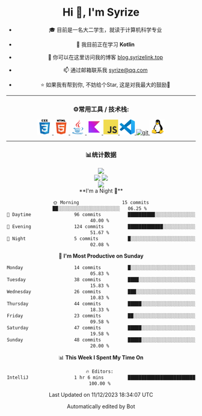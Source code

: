 <h1 align="center">Hi 👋, I'm Syrize</h1>

<div align="center">
  
- 🎓 目前是一名大二学生，就读于计算机科学专业

- 🌱 我目前正在学习 **Kotlin**

- 📝 你可以在这里访问我的博客 [blog.syrizelink.top](https://blog.syrizelink.top/)

- 📫 通过邮箱联系我 [syrize@qq.com](syrize@qq.com)

- ⭐ 如果我有帮到你, 不妨给个Star, 这是对我最大的鼓励🎉
</div>


------


<h3 align="center">⚙️常用工具 / 技术栈:</h3>
<p align="center"> 
  <a href="https://www.w3schools.com/css/" target="_blank" rel="noreferrer"> 
    <img src="https://raw.githubusercontent.com/devicons/devicon/master/icons/css3/css3-original-wordmark.svg" alt="css3" width="40" height="40"/> 
  </a> 
  
  <a href="https://www.w3.org/html/" target="_blank" rel="noreferrer"> 
    <img src="https://raw.githubusercontent.com/devicons/devicon/master/icons/html5/html5-original-wordmark.svg" alt="html5" width="40" height="40"/> 
  </a> 
  
  <a href="https://www.java.com" target="_blank" rel="noreferrer"> 
    <img src="https://raw.githubusercontent.com/devicons/devicon/master/icons/java/java-original.svg" alt="java" width="40" height="40"/> 
  </a> 
  
  <a href="https://kotlinlang.org/" target="_blank" rel="noreferrer"> 
    <img src="https://raw.githubusercontent.com/devicons/devicon/master/icons/kotlin/kotlin-original.svg" alt="kotlin" width="40" height="40"/> 
  </a> 
  
  <a href="https://developer.mozilla.org/en-US/docs/Web/JavaScript" target="_blank" rel="noreferrer"> 
    <img src="https://raw.githubusercontent.com/devicons/devicon/master/icons/javascript/javascript-original.svg" alt="javascript" width="40" height="40"/> 
  </a> 
  
  <a href="https://code.visualstudio.com/" target="_blank" rel="noreferrer"> 
    <img src="https://raw.githubusercontent.com/devicons/devicon/master/icons/vscode/vscode-original.svg" alt="VisualStudio" width="40" height="40"/> 
  </a> 
  
  <a href="https://git-scm.com/" target="_blank" rel="noreferrer"> 
    <img src="https://www.vectorlogo.zone/logos/git-scm/git-scm-icon.svg" alt="git" width="40" height="40"/> 
  </a> 
  
  <a href="https://www.linux.org/" target="_blank" rel="noreferrer"> 
    <img src="https://raw.githubusercontent.com/devicons/devicon/master/icons/linux/linux-original.svg" alt="linux" width="40" height="40"/> 
  </a> 
</p>


------


<h3 align="center">📊统计数据</h3>
<div align="center">
<a href="https://github.com/anuraghazra/github-readme-stats">
  <img align="center" src="https://github-readme-stats-flame-eight-63.vercel.app/api/top-langs/?username=syrizelink&layout=compact&theme=vue&locale=cn&count_private=true&hide_border=true&bg_color=FFFFFF" />
</a></div>
<div align="center">
<a>
  <img align="center" width=423 src="https://github-readme-stats-flame-eight-63.vercel.app/api?username=syrizelink&count_private=true&include_all_commits&cache_seconds=3600&show_icons=true&hide=contribs&theme=vue&locale=cn&hide_border=true&bg_color=FFFFFF" />
</a>

<a href="https://git.io/streak-stats">
  <img align="center" width=390 src="https://streak-stats.demolab.com?user=syrizelink&theme=vue&hide_border=true&locale=zh_Hans&date_format=%5BY.%5Dn.j&background=FFFFFF" />
</a><div>


<div align="center">
<a href="https://github.com/ashutosh00710/github-readme-activity-graph">
  <img align="center" src="https://github-readme-activity-graph.cyclic.app/graph?username=syrizelink&theme=github-light" />
</a>
<div/>
  
<div>
  <a>
    <!--START_SECTION:waka-->
**I'm a Night 🦉** 

```text
🌞 Morning                15 commits          ██░░░░░░░░░░░░░░░░░░░░░░░   06.25 % 
🌆 Daytime                96 commits          ██████████░░░░░░░░░░░░░░░   40.00 % 
🌃 Evening                124 commits         █████████████░░░░░░░░░░░░   51.67 % 
🌙 Night                  5 commits           █░░░░░░░░░░░░░░░░░░░░░░░░   02.08 % 
```
📅 **I'm Most Productive on Sunday** 

```text
Monday                   14 commits          █░░░░░░░░░░░░░░░░░░░░░░░░   05.83 % 
Tuesday                  38 commits          ████░░░░░░░░░░░░░░░░░░░░░   15.83 % 
Wednesday                26 commits          ███░░░░░░░░░░░░░░░░░░░░░░   10.83 % 
Thursday                 44 commits          █████░░░░░░░░░░░░░░░░░░░░   18.33 % 
Friday                   23 commits          ██░░░░░░░░░░░░░░░░░░░░░░░   09.58 % 
Saturday                 47 commits          █████░░░░░░░░░░░░░░░░░░░░   19.58 % 
Sunday                   48 commits          █████░░░░░░░░░░░░░░░░░░░░   20.00 % 
```


📊 **This Week I Spent My Time On** 

```text
🔥 Editors: 
IntelliJ                 1 hr 6 mins         █████████████████████████   100.00 % 
```


 Last Updated on 11/12/2023 18:34:07 UTC
<!--END_SECTION:waka-->
  </a>
<div/>
    <a align="center">
      Automatically edited by Bot
    </a>
